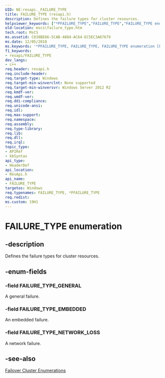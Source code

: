 ```yaml
---
UID: NE:resapi._FAILURE_TYPE
title: FAILURE_TYPE (resapi.h)
description: Defines the failure types for cluster resources.
helpviewer_keywords: ["*PFAILURE_TYPE","FAILURE_TYPE","FAILURE_TYPE enumeration [Failover Cluster]","FAILURE_TYPE_EMBEDDED","FAILURE_TYPE_GENERAL","FAILURE_TYPE_NETWORK_LOSS","PFAILURE_TYPE","PFAILURE_TYPE enumeration pointer [Failover Cluster]","mscs.failure_type","resapi/FAILURE_TYPE","resapi/FAILURE_TYPE_EMBEDDED","resapi/FAILURE_TYPE_GENERAL","resapi/FAILURE_TYPE_NETWORK_LOSS","resapi/PFAILURE_TYPE"]
old-location: mscs\failure_type.htm
tech.root: MsCS
ms.assetid: C838BE66-5CAB-4884-AC64-EC5EC3A87679
ms.date: 12/05/2018
ms.keywords: '*PFAILURE_TYPE, FAILURE_TYPE, FAILURE_TYPE enumeration [Failover Cluster], FAILURE_TYPE_EMBEDDED, FAILURE_TYPE_GENERAL, FAILURE_TYPE_NETWORK_LOSS, PFAILURE_TYPE, PFAILURE_TYPE enumeration pointer [Failover Cluster], mscs.failure_type, resapi/FAILURE_TYPE, resapi/FAILURE_TYPE_EMBEDDED, resapi/FAILURE_TYPE_GENERAL, resapi/FAILURE_TYPE_NETWORK_LOSS, resapi/PFAILURE_TYPE'
f1_keywords:
- resapi/FAILURE_TYPE
dev_langs:
- c++
req.header: resapi.h
req.include-header: 
req.target-type: Windows
req.target-min-winverclnt: None supported
req.target-min-winversvr: Windows Server 2012 R2
req.kmdf-ver: 
req.umdf-ver: 
req.ddi-compliance: 
req.unicode-ansi: 
req.idl: 
req.max-support: 
req.namespace: 
req.assembly: 
req.type-library: 
req.lib: 
req.dll: 
req.irql: 
topic_type:
- APIRef
- kbSyntax
api_type:
- HeaderDef
api_location:
- ResApi.h
api_name:
- FAILURE_TYPE
targetos: Windows
req.typenames: FAILURE_TYPE, *PFAILURE_TYPE
req.redist: 
ms.custom: 19H1
---
```


# FAILURE_TYPE enumeration


## -description


Defines the failure types for cluster resources.


## -enum-fields




### -field FAILURE_TYPE_GENERAL

A general failure.


### -field FAILURE_TYPE_EMBEDDED

An embedded failure.


### -field FAILURE_TYPE_NETWORK_LOSS

A network failure.


## -see-also




<a href="https://docs.microsoft.com/previous-versions/windows/desktop/mscs/cluster-enumerations">Failover Cluster Enumerations</a>
 

 

